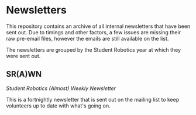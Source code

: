 # Newsletters

This repository contains an archive of all internal newsletters that have been sent out. Due to timings and other factors, a few issues are missing their raw pre-email files, however the emails are still available on the list.

The newsletters are grouped by the Student Robotics year at which they were sent out.

## SR(A)WN

_Student Robotics (Almost) Weekly Newsletter_

This is a fortnightly newsletter that is sent out on the mailing list to keep volunteers up to date with what's going on.
